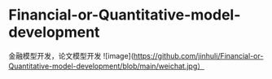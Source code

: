 # Financial-or-Quantitative-model-development
金融模型开发，论文模型开发
![image](https://github.com/jinhuli/Financial-or-Quantitative-model-development/blob/main/weichat.jpg）
